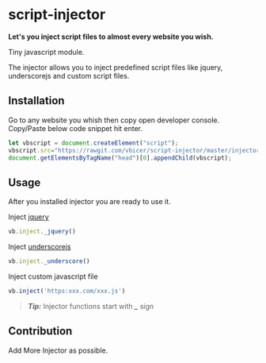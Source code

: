 # script-injector


**Let's you inject script files to almost every website you wish.**

Tiny javascript module.

The injector allows you to inject predefined script files like jquery, underscorejs and custom script files.

## Installation

Go to any website you whish then copy open developer console. Copy/Paste below code snippet hit enter.

```javascript
let vbscript = document.createElement("script");
vbscript.src="https://rawgit.com/vbicer/script-injector/master/injector.js";
document.getElementsByTagName("head")[0].appendChild(vbscript);
```

## Usage

After you installed injector you are ready to use it.

Inject [jquery](https://jquery.com/)
```javascript
vb.inject._jquery()
```

Inject [underscorejs](http://underscorejs.org/)
```javascript
vb.inject._underscore()
```

Inject custom javascript file

```javascript
vb.inject('https:xxx.com/xxx.js')
```

> ***Tip:*** Injector functions start with ***_*** sign


## Contribution
Add More Injector as possible.
